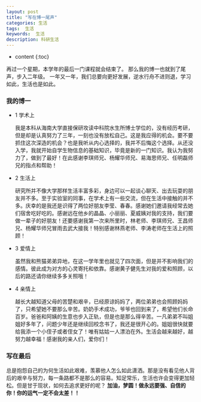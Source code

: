 ```yaml
---
layout: post
title: "写在博一尾声"
categories: 生活
tags:  生活
keywords:  生活
description: 科研生活
---
```


* content
{:toc}

再过一个星期，本学年的最后一门课程就会结束了。
那么我的博一也就到了尾声，步入二年级。
一年又一年，我们总要向更好发展，逆水行舟不进则退，学习如此，生活也是如此。





### 我的博一
- 1 学术上

     我是本科从海南大学直接保研攻读中科院水生所博士学位的，没有经历考研，但是却是认真努力了三年，一刻也没有放松自己。这是我应得的机会。要不要抓住这次深造的机会？也是我听从内心选择的，我并不后悔这个选择。从还没入学，我就开始自学生物信息的基础知识，毕竟是新的一门知识。我认为我努力了，做到了最好！在此感谢李琪师兄、杨耀华师兄、易海思师兄、任明磊师兄的指点和帮助！

- 2 生活上

     研究所并不像大学那样生活丰富多彩，身边可以一起谈心聊天、出去玩耍的朋友并不多。至于实验室的同事，在学术上有一些交流，但在生活中接触的并不多。庆幸的是我还是识得了两位好朋友李莹、春春。感谢她们邀请我经常去她们宿舍吃好吃的。感谢远在他乡的晶晶、小丽丽、夏威姨对我的支持，我们要做一辈子的好朋友！还要感谢我第一次来所里时，林老师、李琪师兄、王昌师兄、杨耀华师兄冒雨去武大接我！特别感谢林燕老师、李涛老师在生活上的照顾！

- 3 爱情上

     虽然我和熊猫弟弟异地，在这一学年里也就见了四次面，但是并不影响我们的感情。彼此成为对方的心灵寄托和依靠。感谢黄子健先生对我的爱和照顾，以后的路还请你继续多多关照哦！

- 4 亲情上

     越长大越知道父母的苦楚和艰辛，已经原谅妈妈了，两位弟弟也会照顾妈妈了，只希望她不要那么辛苦。奶奶手术成功，爷爷也回到来了，希望他们长命百岁。爸爸和阿姨的生意也步入正轨，但是也是那么得辛苦。一凡弟弟不叫姐姐好多年了，问题少年还是继续回校念书了，我还是很开心的。姐姐很快就要给我添一个小侄子或者侄女了！唯有姑姑一人漂泊在外。生活会越来越好，越努力越幸福！感谢我的亲人们，爱你们！

### 写在最后
总是抱怨自己的为何生活如此艰难，羡慕他人怎么如此潇洒。那是没有看见他人背后的艰辛与努力，每一条路都不是那么的容易。知足常乐，生活也许会变得更加轻松。但是甘于现状，如何去追求更好的呢？
**加油，梦圆！做永远要强、自信的你！你的运气一定不会太差！！**
